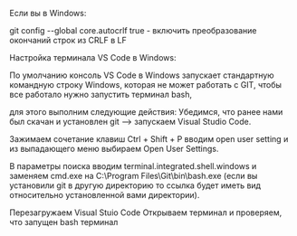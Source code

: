 Если вы в Windows:

git config --global core.autocrlf true  -  включить преобразование окончаний строк из CRLF в LF

Настройка терминала VS Code в Windows:

По умолчанию консоль VS Code в Windows запускает стандартную командную строку Windows, которая не может работать с GIT, чтобы все работало нужно запустить терминал bash, 

для этого выполним следующие действия: Убедимся, что ранее нами был скачан и установлен git --> запускаем Visual Studio Code.

Зажимаем сочетание клавиш Ctrl + Shift + P вводим open user setting и из выпадающего меню выбираем Open User Settings.

В параметры поиска вводим terminal.integrated.shell.windows и заменяем cmd.exe на C:\\Program Files\\Git\\bin\\bash.exe 
(если вы установили git в другую директорию то ссылка будет иметь вид относительно установленной вами директории).

Перезагружаем Visual Stuio Code Открываем терминал и проверяем, что запущен bash терминал
